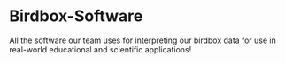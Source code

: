 # Birdbox-Software
All the software our team uses for interpreting our birdbox data for use in real-world educational and scientific applications!
